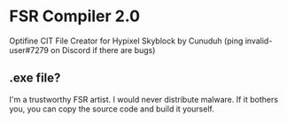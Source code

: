 # FSR Compiler 2.0

Optifine CIT File Creator for Hypixel Skyblock by Cunuduh (ping invalid-user#7279 on Discord if there are bugs)

## .exe file?

I'm a trustworthy FSR artist. I would never distribute malware. If it bothers you, you can copy the source code and build it yourself.
